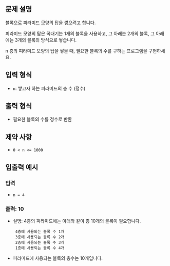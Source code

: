## 문제 설명

블록으로 피라미드 모양의 탑을 쌓으려고 합니다.

피라미드 모양의 탑은 꼭대기는 1개의 블록을 사용하고, 그 아래는 2개의 블록, 그 아래에는 3개의 블록의 방식으로 쌓습니다.

n 층의 피라미드 모양의 탑을 쌓을 때, 필요한 블록의 수를 구하는 프로그램을 구현하세요.

## 입력 형식
- ```n```: 쌓고자 하는 피라미드의 층 수 (정수)
## 출력 형식
- 필요한 블록의 수를 정수로 반환
## 제약 사항
- ```0 < n <= 1000```
## 입출력 예시
### 입력
- <code>n = 4</code>
### 출력: 10
- 설명: 4층의 피라미드에는 아래와 같이 총 10개의 블록이 필요합니다.

       4층에 사용되는 블록 수 1개
       3층에 사용되는 블록 수 2개
       2층에 사용되는 블록 수 3개
       1층에 사용되는 블록 수 4개
- 피라미드에 사용되는 블록의 총수는 10개입니다.
